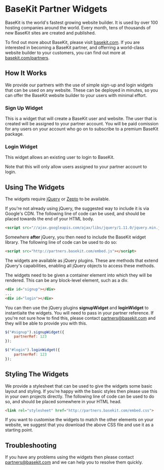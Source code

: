 # BaseKit Partner Widgets

BaseKit is the world's fastest growing website builder. It is used by over 100 hosting companies around the world. Every month, tens of thousands of new BaseKit sites are created and published.

To find out more about BaseKit, please visit [basekit.com](http://basekit.com). If you are interested in becoming a BaseKit partner, and offerring a world-class website builder to your customers, you can find out more at [basekit.com/partners](http://basekit.com/partners).

## How It Works

We provide our partners with the use of simple sign-up and login widgets that can be used on any website. These can be deployed in minutes, so you can offer the BaseKit website builder to your users with minimal effort.

### Sign Up Widget

This is a widget that will create a BaseKit user and website. The user that is created will be assigned to your partner account. You will be paid comission for any users on your account who go on to subscribe to a premium BaseKit package.

### Login Widget

This widget allows an existing user to login to BaseKit.

Note that this will only allow users assigned to your partner account to login.

## Using The Widgets

The widgets require [jQuery](http://jquery.com/) or [Zepto](http://zeptojs.com/) to be available.

If you're not already using jQuery, the suggested way to include it is via Google's CDN. The following line of code can be used, and should be placed towards the end of your HTML body.

```html
<script src="//ajax.googleapis.com/ajax/libs/jquery/1.11.0/jquery.min.js"></script>
```

Somewhere **after** jQuery, you then need to include the BaseKit widget library. The following line of code can be used to do so:

```html
<script src="http://partners.basekit.com/embed.js"></script>
```

The widgets are available as jQuery plugins. These are methods that extend jQuery's capabilities, enabling all jQuery objects to access these methods.

The widgets need to be given a container element into which they will be rendered. This can be any block-level element, such as a div.

```html
<div id="signup"></div>
...
<div id="login"></div>
```

You can then use the jQuery plugins **signupWidget** and **loginWidget** to instantiaite the widgets. You will need to pass in your partner reference. If you're not sure how to find this, please contact [partners@basekit.com](mailto:partners@basekit.com) and they will be able to provide you with this.

```javascript
$("#signup").signupWidget({
    partnerRef: 123
});

$("#login").loginWidget({
    partnerRef: 123
});
```

## Styling The Widgets

We provide a stylesheet that can be used to give the widgets some basic layout and styling. If you're happy with the basic styles then please use this in your own projects directly. The following line of code can be used to do so, and should be placed somewhere in your HTML head.

```html
<link rel="stylesheet" href="http://partners.basekit.com/embed.css">
```

If you want to customise the widgets to match the other elements on your website, we suggest that you download the above CSS file and use it as a starting point.

## Troubleshooting

If you have any problems using the widgets then please contact [partners@basekit.com](mailto:partners@basekit.com) and we can help you to resolve them quickly.
